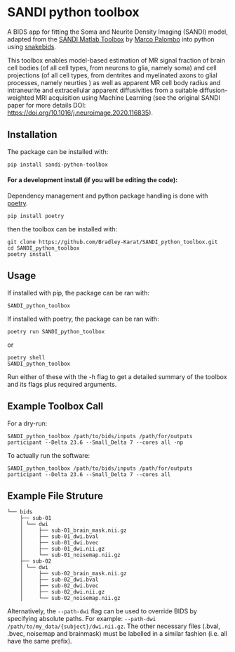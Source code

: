 # SANDI python toolbox
A BIDS app for fitting the Soma and Neurite Density Imaging (SANDI) model, adapted from the [SANDI Matlab Toolbox](https://github.com/palombom/SANDI-Matlab-Toolbox-Latest-Release/tree/main) by [Marco Palombo](https://github.com/palombom) into python using [snakebids](https://github.com/akhanf/snakebids).

This toolbox enables model-based estimation of MR signal fraction of brain cell bodies (of all cell types, from neurons to glia, namely soma) and cell projections (of all cell types, from dentrites and myelinated axons to glial processes, namely neurties ) as well as apparent MR cell body radius and intraneurite and extracellular apparent diffusivities from a suitable diffusion-weighted MRI acquisition using Machine Learning (see the original SANDI paper for more details DOI: https://doi.org/10.1016/j.neuroimage.2020.116835).
## Installation
The package can be installed with:
```
pip install sandi-python-toolbox
```
#### For a development install (if you will be editing the code):
Dependency management and python package handling is done with [poetry](https://python-poetry.org/docs/).
```
pip install poetry
```
then the toolbox can be installed with:
```
git clone https://github.com/Bradley-Karat/SANDI_python_toolbox.git
cd SANDI_python_toolbox
poetry install
```
## Usage
If installed with pip, the package can be ran with:
```
SANDI_python_toolbox
```
If installed with poetry, the package can be ran with:
```
poetry run SANDI_python_toolbox
```
or 
```
poetry shell
SANDI_python_toolbox
```
Run either of these with the -h flag to get a detailed summary of the toolbox and its flags plus required arguments.
## Example Toolbox Call
For a dry-run:
```
SANDI_python_toolbox /path/to/bids/inputs /path/for/outputs participant --Delta 23.6 --Small_Delta 7 --cores all -np
```
To actually run the software:
```
SANDI_python_toolbox /path/to/bids/inputs /path/for/outputs participant --Delta 23.6 --Small_Delta 7 --cores all
```
## Example File Struture
```
└── bids
    ├── sub-01
    │ └── dwi
    │     ├── sub-01_brain_mask.nii.gz
    │     ├── sub-01_dwi.bval
    │     ├── sub-01_dwi.bvec
    │     ├── sub-01_dwi.nii.gz
    │     └── sub-01_noisemap.nii.gz
    ├── sub-02
    │ └── dwi
    │     ├── sub-02_brain_mask.nii.gz
    │     ├── sub-02_dwi.bval
    │     ├── sub-02_dwi.bvec
    │     ├── sub-02_dwi.nii.gz
    │     └── sub-02_noisemap.nii.gz
```
Alternatively, the `--path-dwi` flag can be used to override BIDS by specifying absolute paths. For example: `--path-dwi /path/to/my_data/{subject}/dwi.nii.gz`. The other necessary files (.bval, .bvec, noisemap and brainmask) must be labelled in a similar fashion (i.e. all have the same prefix).
